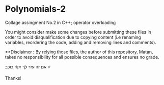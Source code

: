 # Polynomials-2
Collage assingment No.2 in C++; operator overloading

You might consider make some changes before submitting these files in order to avoid disqualification due to copying content (i.e renaming variables, reordering the code, adding and removing lines and comments).

**Disclaimer : By relying those files, the author of this repository, Matan, takes no responsibility for all possible consequences and ensures no grade.

אם זה עזר לך תן/י כוכב ⭐

Thanks!
